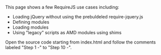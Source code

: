 This page shows a few RequireJS use cases including:

- Loading jQuery without using the prebuldeled require-jquery.js
- Defining modules
- Loading modules
- Using "legacy" scripts as AMD modules using shims

Open the source code starting from index.html and follow the comments labeled "Step 1 -" to "Step 10 -".